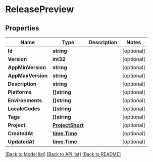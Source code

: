 # ReleasePreview

## Properties

Name | Type | Description | Notes
------------ | ------------- | ------------- | -------------
**Id** | **string** |  | [optional] 
**Version** | **int32** |  | [optional] 
**AppMinVersion** | **string** |  | [optional] 
**AppMaxVersion** | **string** |  | [optional] 
**Description** | **string** |  | [optional] 
**Platforms** | **[]string** |  | [optional] 
**Environments** | **[]string** |  | [optional] 
**LocaleCodes** | **[]string** |  | [optional] 
**Tags** | **[]string** |  | [optional] 
**Project** | [**ProjectShort**](ProjectShort.md) |  | [optional] 
**CreatedAt** | [**time.Time**](time.Time.md) |  | [optional] 
**UpdatedAt** | [**time.Time**](time.Time.md) |  | [optional] 

[[Back to Model list]](../README.md#documentation-for-models) [[Back to API list]](../README.md#documentation-for-api-endpoints) [[Back to README]](../README.md)


